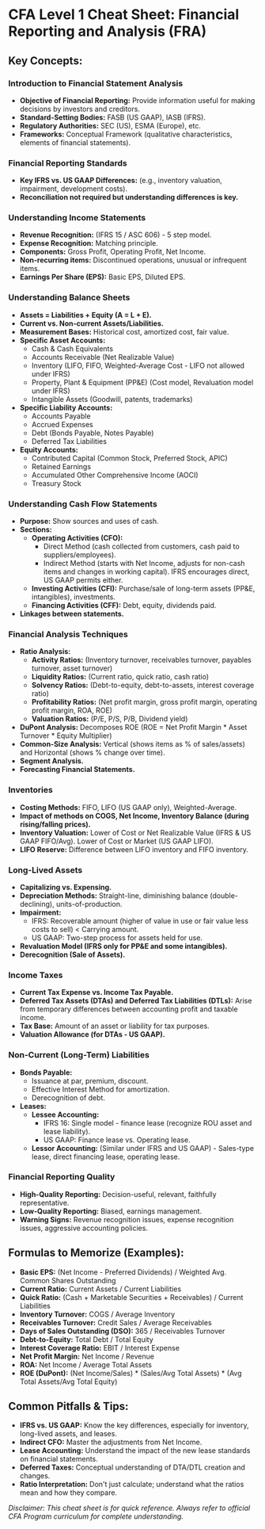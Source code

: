 # CFA Level 1 Cheat Sheet: Financial Reporting and Analysis (FRA)

## Key Concepts:

### Introduction to Financial Statement Analysis
- **Objective of Financial Reporting:** Provide information useful for making decisions by investors and creditors.
- **Standard-Setting Bodies:** FASB (US GAAP), IASB (IFRS).
- **Regulatory Authorities:** SEC (US), ESMA (Europe), etc.
- **Frameworks:** Conceptual Framework (qualitative characteristics, elements of financial statements).

### Financial Reporting Standards
- **Key IFRS vs. US GAAP Differences:** (e.g., inventory valuation, impairment, development costs).
- **Reconciliation not required but understanding differences is key.**

### Understanding Income Statements
- **Revenue Recognition:** (IFRS 15 / ASC 606) - 5 step model.
- **Expense Recognition:** Matching principle.
- **Components:** Gross Profit, Operating Profit, Net Income.
- **Non-recurring items:** Discontinued operations, unusual or infrequent items.
- **Earnings Per Share (EPS):** Basic EPS, Diluted EPS.

### Understanding Balance Sheets
- **Assets = Liabilities + Equity (A = L + E).**
- **Current vs. Non-current Assets/Liabilities.**
- **Measurement Bases:** Historical cost, amortized cost, fair value.
- **Specific Asset Accounts:**
  - Cash & Cash Equivalents
  - Accounts Receivable (Net Realizable Value)
  - Inventory (LIFO, FIFO, Weighted-Average Cost - LIFO not allowed under IFRS)
  - Property, Plant & Equipment (PP&E) (Cost model, Revaluation model under IFRS)
  - Intangible Assets (Goodwill, patents, trademarks)
- **Specific Liability Accounts:**
  - Accounts Payable
  - Accrued Expenses
  - Debt (Bonds Payable, Notes Payable)
  - Deferred Tax Liabilities
- **Equity Accounts:**
  - Contributed Capital (Common Stock, Preferred Stock, APIC)
  - Retained Earnings
  - Accumulated Other Comprehensive Income (AOCI)
  - Treasury Stock

### Understanding Cash Flow Statements
- **Purpose:** Show sources and uses of cash.
- **Sections:**
  - **Operating Activities (CFO):**
    - Direct Method (cash collected from customers, cash paid to suppliers/employees).
    - Indirect Method (starts with Net Income, adjusts for non-cash items and changes in working capital). IFRS encourages direct, US GAAP permits either.
  - **Investing Activities (CFI):** Purchase/sale of long-term assets (PP&E, intangibles), investments.
  - **Financing Activities (CFF):** Debt, equity, dividends paid.
- **Linkages between statements.**

### Financial Analysis Techniques
- **Ratio Analysis:**
  - **Activity Ratios:** (Inventory turnover, receivables turnover, payables turnover, asset turnover)
  - **Liquidity Ratios:** (Current ratio, quick ratio, cash ratio)
  - **Solvency Ratios:** (Debt-to-equity, debt-to-assets, interest coverage ratio)
  - **Profitability Ratios:** (Net profit margin, gross profit margin, operating profit margin, ROA, ROE)
  - **Valuation Ratios:** (P/E, P/S, P/B, Dividend yield)
- **DuPont Analysis:** Decomposes ROE (ROE = Net Profit Margin * Asset Turnover * Equity Multiplier)
- **Common-Size Analysis:** Vertical (shows items as % of sales/assets) and Horizontal (shows % change over time).
- **Segment Analysis.**
- **Forecasting Financial Statements.**

### Inventories
- **Costing Methods:** FIFO, LIFO (US GAAP only), Weighted-Average.
- **Impact of methods on COGS, Net Income, Inventory Balance (during rising/falling prices).**
- **Inventory Valuation:** Lower of Cost or Net Realizable Value (IFRS & US GAAP FIFO/Avg). Lower of Cost or Market (US GAAP LIFO).
- **LIFO Reserve:** Difference between LIFO inventory and FIFO inventory.

### Long-Lived Assets
- **Capitalizing vs. Expensing.**
- **Depreciation Methods:** Straight-line, diminishing balance (double-declining), units-of-production.
- **Impairment:**
  - IFRS: Recoverable amount (higher of value in use or fair value less costs to sell) < Carrying amount.
  - US GAAP: Two-step process for assets held for use.
- **Revaluation Model (IFRS only for PP&E and some intangibles).**
- **Derecognition (Sale of Assets).**

### Income Taxes
- **Current Tax Expense vs. Income Tax Payable.**
- **Deferred Tax Assets (DTAs) and Deferred Tax Liabilities (DTLs):** Arise from temporary differences between accounting profit and taxable income.
- **Tax Base:** Amount of an asset or liability for tax purposes.
- **Valuation Allowance (for DTAs - US GAAP).**

### Non-Current (Long-Term) Liabilities
- **Bonds Payable:**
  - Issuance at par, premium, discount.
  - Effective Interest Method for amortization.
  - Derecognition of debt.
- **Leases:**
  - **Lessee Accounting:**
    - IFRS 16: Single model - finance lease (recognize ROU asset and lease liability).
    - US GAAP: Finance lease vs. Operating lease.
  - **Lessor Accounting:** (Similar under IFRS and US GAAP) - Sales-type lease, direct financing lease, operating lease.

### Financial Reporting Quality
- **High-Quality Reporting:** Decision-useful, relevant, faithfully representative.
- **Low-Quality Reporting:** Biased, earnings management.
- **Warning Signs:** Revenue recognition issues, expense recognition issues, aggressive accounting policies.

## Formulas to Memorize (Examples):
- **Basic EPS:** (Net Income - Preferred Dividends) / Weighted Avg. Common Shares Outstanding
- **Current Ratio:** Current Assets / Current Liabilities
- **Quick Ratio:** (Cash + Marketable Securities + Receivables) / Current Liabilities
- **Inventory Turnover:** COGS / Average Inventory
- **Receivables Turnover:** Credit Sales / Average Receivables
- **Days of Sales Outstanding (DSO):** 365 / Receivables Turnover
- **Debt-to-Equity:** Total Debt / Total Equity
- **Interest Coverage Ratio:** EBIT / Interest Expense
- **Net Profit Margin:** Net Income / Revenue
- **ROA:** Net Income / Average Total Assets
- **ROE (DuPont):** (Net Income/Sales) * (Sales/Avg Total Assets) * (Avg Total Assets/Avg Total Equity)

## Common Pitfalls & Tips:
- **IFRS vs. US GAAP:** Know the key differences, especially for inventory, long-lived assets, and leases.
- **Indirect CFO:** Master the adjustments from Net Income.
- **Lease Accounting:** Understand the impact of the new lease standards on financial statements.
- **Deferred Taxes:** Conceptual understanding of DTA/DTL creation and changes.
- **Ratio Interpretation:** Don't just calculate; understand what the ratios mean and how they compare.

*Disclaimer: This cheat sheet is for quick reference. Always refer to official CFA Program curriculum for complete understanding.*
